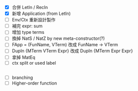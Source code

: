 + [X] 合併 LetIn / RecIn
+ [X] 新增 Application (from LetIn)
+ [ ] Env/Ctx 重新設計製作
+ [ ] 補完 expr: sum
+ [ ] 增加 type terms
+ [ ] 換掉 NatS / NatZ by new meta-constructor(?)
+ [ ] FApp = (FunName, VTerm) 改成 FunName -> VTerm
+ [ ] DupIn {MTerm VTerm Expr} 改成 DupIn {MTerm Expr Expr}
+ [ ] 拿掉 MatEq
+ [ ] ctx split or used label

##

+ [ ] branching
+ [ ] Higher-order function
